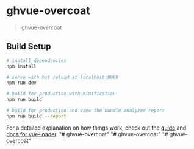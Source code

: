 # ghvue-overcoat

> ghvue-overcoat

## Build Setup

``` bash
# install dependencies
npm install

# serve with hot reload at localhost:8080
npm run dev

# build for production with minification
npm run build

# build for production and view the bundle analyzer report
npm run build --report
```

For a detailed explanation on how things work, check out the [guide](http://vuejs-templates.github.io/webpack/) and [docs for vue-loader](http://vuejs.github.io/vue-loader).
"# ghvue-overcoat" 
"# ghvue-overcoat" 
"# ghvue-overcoat" 
